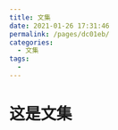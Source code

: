 ```yaml
---
title: 文集
date: 2021-01-26 17:31:46
permalink: /pages/dc01eb/
categories:
  - 文集
tags:
  - 
---
```


# 这是文集
